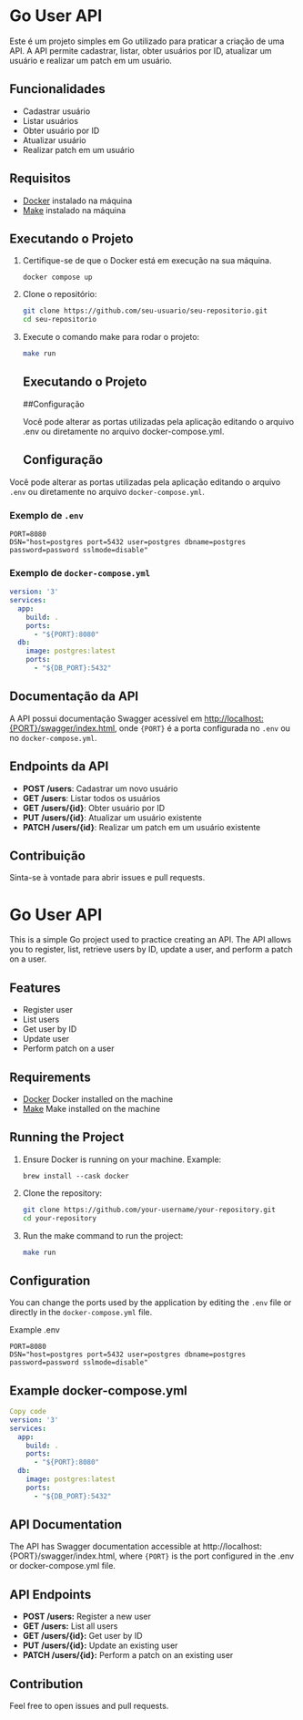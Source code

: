 # Go User API

Este é um projeto simples em Go utilizado para praticar a criação de uma API. A API permite cadastrar, listar, obter usuários por ID, atualizar um usuário e realizar um patch em um usuário.

## Funcionalidades

- Cadastrar usuário
- Listar usuários
- Obter usuário por ID
- Atualizar usuário
- Realizar patch em um usuário

## Requisitos

- [Docker](https://www.docker.com/get-started) instalado na máquina
- [Make](https://www.gnu.org/software/make/) instalado na máquina

## Executando o Projeto

1. Certifique-se de que o Docker está em execução na sua máquina.

   ```brew
   docker compose up
   ```

3. Clone o repositório:

   ```sh
   git clone https://github.com/seu-usuario/seu-repositorio.git
   cd seu-repositorio
   ```
   
4. Execute o comando make para rodar o projeto:

   ```sh
   make run
   ```
   
   ## Executando o Projeto

   ##Configuração

   Você pode alterar as portas utilizadas pela aplicação editando o arquivo .env ou diretamente no arquivo docker-compose.yml.

   ## Configuração

Você pode alterar as portas utilizadas pela aplicação editando o arquivo `.env` ou diretamente no arquivo `docker-compose.yml`.

### Exemplo de `.env`

  ```env
  PORT=8080
  DSN="host=postgres port=5432 user=postgres dbname=postgres password=password sslmode=disable"
  ```

### Exemplo de `docker-compose.yml`

   ```yaml
   version: '3'
   services:
     app:
       build: .
       ports:
         - "${PORT}:8080"
     db:
       image: postgres:latest
       ports:
         - "${DB_PORT}:5432"
   ```

## Documentação da API

A API possui documentação Swagger acessível em [http://localhost:{PORT}/swagger/index.html](http://localhost:{PORT}/swagger/index.html), onde `{PORT}` é a porta configurada no `.env` ou no `docker-compose.yml`.

## Endpoints da API

- **POST /users**: Cadastrar um novo usuário
- **GET /users**: Listar todos os usuários
- **GET /users/{id}**: Obter usuário por ID
- **PUT /users/{id}**: Atualizar um usuário existente
- **PATCH /users/{id}**: Realizar um patch em um usuário existente

## Contribuição

Sinta-se à vontade para abrir issues e pull requests.

# Go User API
This is a simple Go project used to practice creating an API. The API allows you to register, list, retrieve users by ID, update a user, and perform a patch on a user.

## Features
- Register user
- List users
- Get user by ID
- Update user
- Perform patch on a user
  
## Requirements

- [Docker](https://www.docker.com/get-started) Docker installed on the machine
- [Make](https://www.gnu.org/software/make/) Make installed on the machine
  
## Running the Project

1. Ensure Docker is running on your machine.
   Example:
   ```brew
   brew install --cask docker
   ```
2. Clone the repository:
   
   ```sh
   git clone https://github.com/your-username/your-repository.git
   cd your-repository
   ```
   
3. Run the make command to run the project:

   ```sh
   make run
   ```

## Configuration

You can change the ports used by the application by editing the `.env` file or directly in the `docker-compose.yml` file.

Example .env

   ```env
   PORT=8080
   DSN="host=postgres port=5432 user=postgres dbname=postgres password=password sslmode=disable"
   ```

## Example docker-compose.yml
   
   ```yaml
   Copy code
   version: '3'
   services:
     app:
       build: .
       ports:
         - "${PORT}:8080"
     db:
       image: postgres:latest
       ports:
         - "${DB_PORT}:5432"
   ```

## API Documentation
The API has Swagger documentation accessible at http://localhost:{PORT}/swagger/index.html, where `{PORT}` is the port configured in the .env or docker-compose.yml file.

## API Endpoints

- **POST /users:** Register a new user
- **GET /users:** List all users
- **GET /users/{id}:** Get user by ID
- **PUT /users/{id}:** Update an existing user
- **PATCH /users/{id}:** Perform a patch on an existing user

## Contribution
Feel free to open issues and pull requests.
